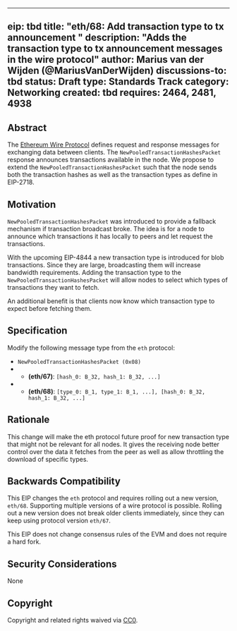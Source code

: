 

---
eip: tbd
title: "eth/68: Add transaction type to tx announcement "
description: "Adds the transaction type to tx announcement messages in the wire protocol"
author: Marius van der Wijden (@MariusVanDerWijden)
discussions-to: tbd
status: Draft
type: Standards Track
category: Networking
created: tbd
requires: 2464, 2481, 4938
---

## Abstract

The [Ethereum Wire Protocol](https://github.com/ethereum/devp2p/tree/master/caps/eth.md) defines request and response messages for exchanging data between clients. The `NewPooledTransactionHashesPacket` response announces transactions available in the node. We propose to extend the `NewPooledTransactionHashesPacket` such that the node sends both the transaction hashes as well as the transaction types as define in EIP-2718.

## Motivation

`NewPooledTransactionHashesPacket` was introduced to provide a fallback mechanism if transaction broadcast broke. The idea is for a node to announce which transactions it has locally to peers and let request the transactions. 

With the upcoming EIP-4844 a new transaction type is introduced for blob transactions. Since they are large, broadcasting them will increase bandwidth requirements. Adding the transaction type to the `NewPooledTransactionHashesPacket` will allow nodes to select which types of transactions they want to fetch.

An additional benefit is that clients now know which transaction type to expect before fetching them.

## Specification

Modify the following message type from the `eth` protocol:

* `NewPooledTransactionHashesPacket (0x08)`
* * **(eth/67)**: `[hash_0: B_32, hash_1: B_32, ...]`
* * **(eth/68)**: `[type_0: B_1, type_1: B_1, ...], [hash_0: B_32, hash_1: B_32, ...]`

## Rationale
This change will make the eth protocol future proof for new transaction type that might not be relevant for all nodes. It gives the receiving node better control over the data it fetches from the peer as well as allow throttling the download of specific types.

## Backwards Compatibility

This EIP changes the `eth` protocol and requires rolling out a new version, `eth/68`. Supporting multiple versions of a wire protocol is possible. Rolling out a new version does not break older clients immediately, since they can keep using protocol version `eth/67`.

This EIP does not change consensus rules of the EVM and does not require a hard fork.

## Security Considerations

None

## Copyright
Copyright and related rights waived via [CC0](https://creativecommons.org/publicdomain/zero/1.0/).


